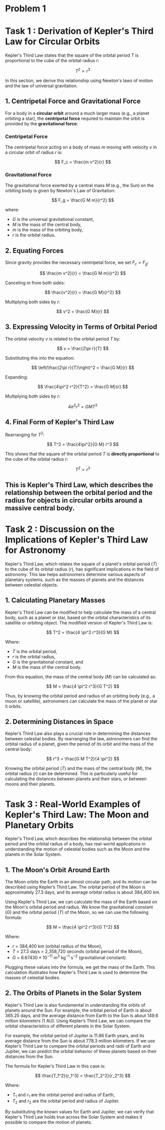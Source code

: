 # Problem 1
# Task 1 : Derivation of Kepler's Third Law for Circular Orbits

Kepler's Third Law states that the square of the orbital period $T$ is proportional to the cube of the orbital radius $r$:

$$
T^2 \propto r^3
$$

In this section, we derive this relationship using Newton's laws of motion and the law of universal gravitation.

## 1. Centripetal Force and Gravitational Force

For a body in a **circular orbit** around a much larger mass (e.g., a planet orbiting a star), the **centripetal force** required to maintain the orbit is provided by the **gravitational force**:

### **Centripetal Force**
The centripetal force acting on a body of mass $m$ moving with velocity $v$ in a circular orbit of radius $r$ is:

$$
F_c = \frac{m v^2}{r}
$$

### **Gravitational Force**
The gravitational force exerted by a central mass $M$ (e.g., the Sun) on the orbiting body is given by Newton's Law of Gravitation:

$$
F_g = \frac{G M m}{r^2}
$$

where:
- $G$ is the universal gravitational constant,
- $M$ is the mass of the central body,
- $m$ is the mass of the orbiting body,
- $r$ is the orbital radius.

## 2. Equating Forces

Since gravity provides the necessary centripetal force, we set $F_c = F_g$:

$$
\frac{m v^2}{r} = \frac{G M m}{r^2}
$$

Canceling $m$ from both sides:

$$
\frac{v^2}{r} = \frac{G M}{r^2}
$$

Multiplying both sides by $r$:

$$
v^2 = \frac{G M}{r}
$$

## 3. Expressing Velocity in Terms of Orbital Period

The orbital velocity $v$ is related to the orbital period $T$ by:

$$
v = \frac{2\pi r}{T}
$$

Substituting this into the equation:

$$
\left(\frac{2\pi r}{T}\right)^2 = \frac{G M}{r}
$$

Expanding:

$$
\frac{4\pi^2 r^2}{T^2} = \frac{G M}{r}
$$

Multiplying both sides by $r$:

$$
4\pi^2 r^3 = G M T^2
$$

## 4. Final Form of Kepler's Third Law

Rearranging for $T^2$:

$$
T^2 = \frac{4\pi^2}{G M} r^3
$$

This shows that the square of the orbital period $T$ is **directly proportional** to the cube of the orbital radius $r$:

$$
T^2 \propto r^3
$$

This is Kepler's Third Law, which describes the relationship between the orbital period and the radius for objects in circular orbits around a massive central body.
---

# Task 2 : Discussion on the Implications of Kepler's Third Law for Astronomy

Kepler's Third Law, which relates the square of a planet's orbital period ($T$) to the cube of its orbital radius ($r$), has significant implications in the field of astronomy. This law helps astronomers determine various aspects of planetary systems, such as the masses of planets and the distances between celestial objects. 

## 1. **Calculating Planetary Masses**

Kepler's Third Law can be modified to help calculate the mass of a central body, such as a planet or star, based on the orbital characteristics of its satellite or orbiting object. The modified version of Kepler's Third Law is:

$$ T^2 = \frac{4 \pi^2 r^3}{G M} $$

Where:
- $T$ is the orbital period,
- $r$ is the orbital radius,
- $G$ is the gravitational constant, and
- $M$ is the mass of the central body.

From this equation, the mass of the central body ($M$) can be calculated as:

$$ M = \frac{4 \pi^2 r^3}{G T^2} $$

Thus, by knowing the orbital period and radius of an orbiting body (e.g., a moon or satellite), astronomers can calculate the mass of the planet or star it orbits.

## 2. **Determining Distances in Space**

Kepler’s Third Law also plays a crucial role in determining the distances between celestial bodies. By rearranging the law, astronomers can find the orbital radius of a planet, given the period of its orbit and the mass of the central body:

$$ r^3 = \frac{G M T^2}{4 \pi^2} $$

Knowing the orbital period ($T$) and the mass of the central body ($M$), the orbital radius ($r$) can be determined. This is particularly useful for calculating the distances between planets and their stars, or between moons and their planets.


# Task 3 : Real-World Examples of Kepler's Third Law: The Moon and Planetary Orbits

Kepler's Third Law, which describes the relationship between the orbital period and the orbital radius of a body, has real-world applications in understanding the motion of celestial bodies such as the Moon and the planets in the Solar System.

## 1. **The Moon's Orbit Around Earth**

The Moon orbits the Earth in an almost circular path, and its motion can be described using Kepler’s Third Law. The orbital period of the Moon is approximately 27.3 days, and its average orbital radius is about 384,400 km.

Using Kepler's Third Law, we can calculate the mass of the Earth based on the Moon's orbital period and radius. We know the gravitational constant ($G$) and the orbital period ($T$) of the Moon, so we can use the following formula:

$$ M = \frac{4 \pi^2 r^3}{G T^2} $$

Where:
- $r$ = 384,400 km (orbital radius of the Moon),
- $T$ = 27.3 days = 2,358,720 seconds (orbital period of the Moon),
- $G$ = $6.67430 \times 10^{-11}$ m$^3$ kg$^{-1}$ s$^{-2}$ (gravitational constant).

Plugging these values into the formula, we get the mass of the Earth. This calculation illustrates how Kepler's Third Law is used to determine the masses of celestial bodies.

## 2. **The Orbits of Planets in the Solar System**

Kepler's Third Law is also fundamental in understanding the orbits of planets around the Sun. For example, the orbital period of Earth is about 365.25 days, and the average distance from Earth to the Sun is about 149.6 million kilometers (1 AU). Using Kepler’s Third Law, we can compare the orbital characteristics of different planets in the Solar System.

For example, the orbital period of Jupiter is 11.86 Earth years, and its average distance from the Sun is about 778.3 million kilometers. If we use Kepler’s Third Law to compare the orbital periods and radii of Earth and Jupiter, we can predict the orbital behavior of these planets based on their distances from the Sun.

The formula for Kepler’s Third Law in this case is:

$$ \frac{T_1^2}{r_1^3} = \frac{T_2^2}{r_2^3} $$

Where:
- $T_1$ and $r_1$ are the orbital period and radius of Earth,
- $T_2$ and $r_2$ are the orbital period and radius of Jupiter.

By substituting the known values for Earth and Jupiter, we can verify that Kepler's Third Law holds true across the Solar System and makes it possible to compare the motion of planets.
